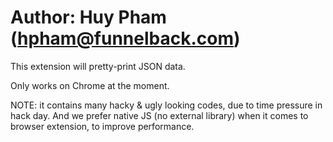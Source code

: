 Author: Huy Pham (hpham@funnelback.com)
====
This extension will pretty-print JSON data.

Only works on Chrome at the moment.

NOTE: it contains many hacky & ugly looking codes, due to time pressure in hack day. And we prefer native JS (no external library) when it comes to browser extension, to improve performance.

